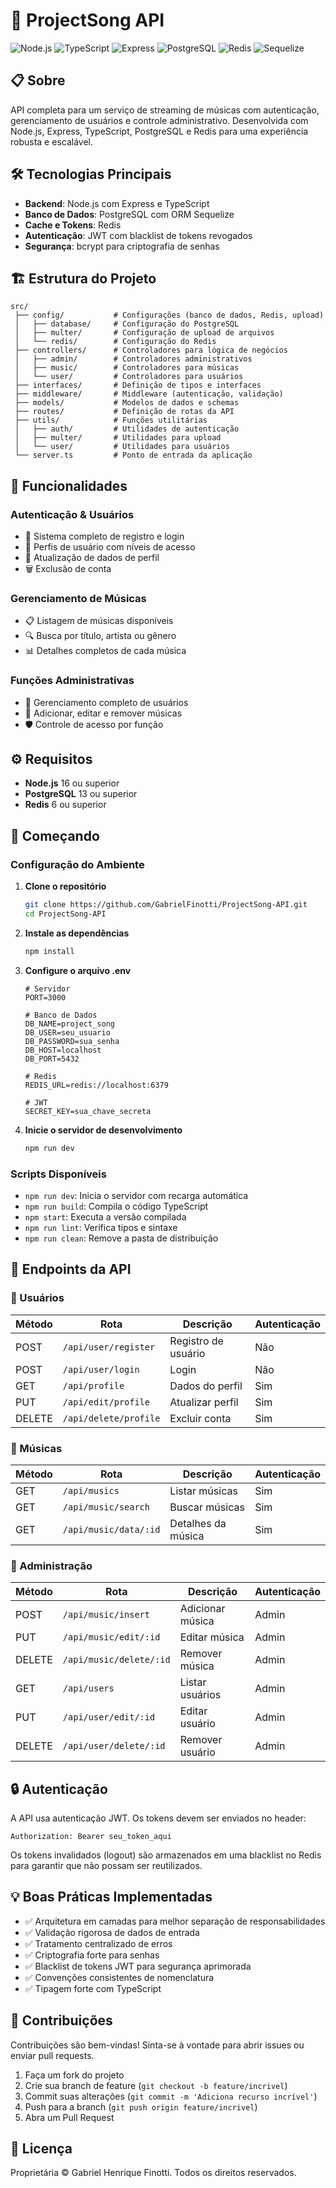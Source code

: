 # 🎵 ProjectSong API

![Node.js](https://img.shields.io/badge/Node.js-16%2B-43853D?style=for-the-badge&logo=node.js&logoColor=white)
![TypeScript](https://img.shields.io/badge/TypeScript-5.7%2B-3178C6?style=for-the-badge&logo=typescript&logoColor=white)
![Express](https://img.shields.io/badge/Express-4.21%2B-000000?style=for-the-badge&logo=express&logoColor=white)
![PostgreSQL](https://img.shields.io/badge/PostgreSQL-Latest-4169E1?style=for-the-badge&logo=postgresql&logoColor=white)
![Redis](https://img.shields.io/badge/Redis-Latest-DC382D?style=for-the-badge&logo=redis&logoColor=white)
![Sequelize](https://img.shields.io/badge/Sequelize-6.37%2B-52B0E7?style=for-the-badge&logo=sequelize&logoColor=white)

## 📋 Sobre

API completa para um serviço de streaming de músicas com autenticação, gerenciamento de usuários e controle administrativo. Desenvolvida com Node.js, Express, TypeScript, PostgreSQL e Redis para uma experiência robusta e escalável.

## 🛠️ Tecnologias Principais

- **Backend**: Node.js com Express e TypeScript
- **Banco de Dados**: PostgreSQL com ORM Sequelize
- **Cache e Tokens**: Redis
- **Autenticação**: JWT com blacklist de tokens revogados
- **Segurança**: bcrypt para criptografia de senhas

## 🏗️ Estrutura do Projeto

```
src/
 ├── config/           # Configurações (banco de dados, Redis, upload)
 │   ├── database/     # Configuração do PostgreSQL
 │   ├── multer/       # Configuração de upload de arquivos
 │   └── redis/        # Configuração do Redis
 ├── controllers/      # Controladores para lógica de negócios
 │   ├── admin/        # Controladores administrativos
 │   ├── music/        # Controladores para músicas
 │   └── user/         # Controladores para usuários
 ├── interfaces/       # Definição de tipos e interfaces
 ├── middleware/       # Middleware (autenticação, validação)
 ├── models/           # Modelos de dados e schemas
 ├── routes/           # Definição de rotas da API
 ├── utils/            # Funções utilitárias
 │   ├── auth/         # Utilidades de autenticação
 │   ├── multer/       # Utilidades para upload
 │   └── user/         # Utilidades para usuários
 └── server.ts         # Ponto de entrada da aplicação
```

## 🚀 Funcionalidades

### Autenticação & Usuários
- 🔐 Sistema completo de registro e login
- 👤 Perfis de usuário com níveis de acesso
- 🔄 Atualização de dados de perfil
- 🗑️ Exclusão de conta

### Gerenciamento de Músicas
- 📋 Listagem de músicas disponíveis
- 🔍 Busca por título, artista ou gênero
- 📊 Detalhes completos de cada música

### Funções Administrativas
- 👥 Gerenciamento completo de usuários
- 🎵 Adicionar, editar e remover músicas
- 🛡️ Controle de acesso por função

## ⚙️ Requisitos

- **Node.js** 16 ou superior
- **PostgreSQL** 13 ou superior
- **Redis** 6 ou superior

## 🚦 Começando

### Configuração do Ambiente

1. **Clone o repositório**
   ```bash
   git clone https://github.com/GabrielFinotti/ProjectSong-API.git
   cd ProjectSong-API
   ```

2. **Instale as dependências**
   ```bash
   npm install
   ```

3. **Configure o arquivo .env**
   ```env
   # Servidor
   PORT=3000
   
   # Banco de Dados
   DB_NAME=project_song
   DB_USER=seu_usuario
   DB_PASSWORD=sua_senha
   DB_HOST=localhost
   DB_PORT=5432
   
   # Redis
   REDIS_URL=redis://localhost:6379
   
   # JWT
   SECRET_KEY=sua_chave_secreta
   ```

4. **Inicie o servidor de desenvolvimento**
   ```bash
   npm run dev
   ```

### Scripts Disponíveis

- `npm run dev`: Inicia o servidor com recarga automática
- `npm run build`: Compila o código TypeScript
- `npm start`: Executa a versão compilada
- `npm run lint`: Verifica tipos e sintaxe
- `npm run clean`: Remove a pasta de distribuição

## 📡 Endpoints da API

### 👤 Usuários

| Método | Rota                  | Descrição             | Autenticação |
|--------|----------------------|------------------------|--------------|
| POST   | `/api/user/register` | Registro de usuário    | Não          |
| POST   | `/api/user/login`    | Login                  | Não          |
| GET    | `/api/profile`       | Dados do perfil        | Sim          |
| PUT    | `/api/edit/profile`  | Atualizar perfil       | Sim          |
| DELETE | `/api/delete/profile`| Excluir conta          | Sim          |

### 🎵 Músicas

| Método | Rota                  | Descrição             | Autenticação |
|--------|----------------------|------------------------|--------------|
| GET    | `/api/musics`        | Listar músicas         | Sim          |
| GET    | `/api/music/search`  | Buscar músicas         | Sim          |
| GET    | `/api/music/data/:id`| Detalhes da música     | Sim          |

### 👑 Administração

| Método | Rota                     | Descrição             | Autenticação |
|--------|--------------------------|-----------------------|--------------|
| POST   | `/api/music/insert`      | Adicionar música      | Admin        |
| PUT    | `/api/music/edit/:id`    | Editar música         | Admin        |
| DELETE | `/api/music/delete/:id`  | Remover música        | Admin        |
| GET    | `/api/users`             | Listar usuários       | Admin        |
| PUT    | `/api/user/edit/:id`     | Editar usuário        | Admin        |
| DELETE | `/api/user/delete/:id`   | Remover usuário       | Admin        |

## 🔒 Autenticação

A API usa autenticação JWT. Os tokens devem ser enviados no header:

```
Authorization: Bearer seu_token_aqui
```

Os tokens invalidados (logout) são armazenados em uma blacklist no Redis para garantir que não possam ser reutilizados.

## 💡 Boas Práticas Implementadas

- ✅ Arquitetura em camadas para melhor separação de responsabilidades
- ✅ Validação rigorosa de dados de entrada
- ✅ Tratamento centralizado de erros
- ✅ Criptografia forte para senhas
- ✅ Blacklist de tokens JWT para segurança aprimorada
- ✅ Convenções consistentes de nomenclatura
- ✅ Tipagem forte com TypeScript

## 🤝 Contribuições

Contribuições são bem-vindas! Sinta-se à vontade para abrir issues ou enviar pull requests.

1. Faça um fork do projeto
2. Crie sua branch de feature (`git checkout -b feature/incrivel`)
3. Commit suas alterações (`git commit -m 'Adiciona recurso incrível'`)
4. Push para a branch (`git push origin feature/incrivel`)
5. Abra um Pull Request

## 📜 Licença

Proprietária © Gabriel Henrique Finotti. Todos os direitos reservados.

